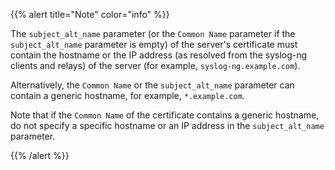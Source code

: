 ---
---
<!-- DISCLAIMER: This file is based on the syslog-ng Open Source Edition documentation https://github.com/balabit/syslog-ng-ose-guides/commit/2f4a52ee61d1ea9ad27cb4f3168b95408fddfdf2 and is used under the terms of The syslog-ng Open Source Edition Documentation License. The file has been modified by Axoflow. -->
{{% alert title="Note" color="info" %}}

The `subject_alt_name` parameter (or the `Common Name` parameter if the `subject_alt_name` parameter is empty) of the server's certificate must contain the hostname or the IP address (as resolved from the syslog-ng clients and relays) of the server (for example, `syslog-ng.example.com`).

Alternatively, the `Common Name` or the `subject_alt_name` parameter can contain a generic hostname, for example, `*.example.com`.

Note that if the `Common Name` of the certificate contains a generic hostname, do not specify a specific hostname or an IP address in the `subject_alt_name` parameter.

{{% /alert %}}
